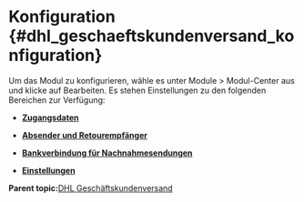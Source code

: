 # Konfiguration {#dhl_geschaeftskundenversand_konfiguration}

Um das Modul zu konfigurieren, wähle es unter Module \> Modul-Center aus und klicke auf Bearbeiten. Es stehen Einstellungen zu den folgenden Bereichen zur Verfügung:

-   **[Zugangsdaten](7_7_2a_Zugangsdaten.md)**  

-   **[Absender und Retourempfänger](7_7_2b_AbsenderUndRetourempfaenger.md)**  

-   **[Bankverbindung für Nachnahmesendungen](7_7_2c_BankverbindungFuerNachnahmesendungen.md)**  

-   **[Einstellungen](7_7_2d_Einstellungen.md)**  


**Parent topic:**[DHL Geschäftskundenversand](7_7_DHLGeschaeftskundenversand.md)

